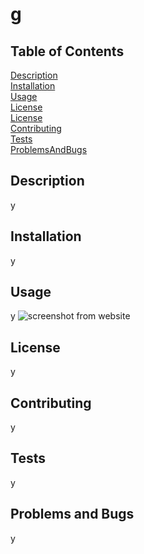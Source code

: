 # g
  
## Table of Contents
[Description](#Description)</br>
[Installation](#Installation)</br>[Usage](#Usage)</br>[License](#License)</br>[License](#License)</br>[Contributing](#Contributing)</br>[Tests](#Tests)</br>[ProblemsAndBugs](#ProblemsAndBugs)

## Description
y

## Installation
y

## Usage
y
<img alt="screenshot from website" src="y"></img>

## License
y

## Contributing
y

## Tests
y

## Problems and Bugs
y

